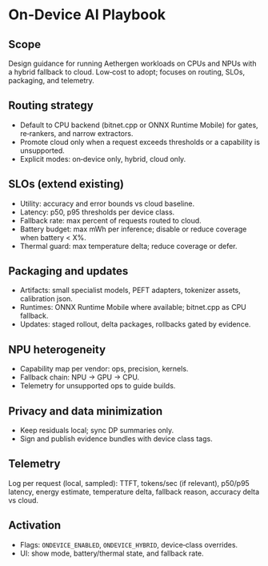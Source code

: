 On‑Device AI Playbook
=====================

Scope
-----
Design guidance for running Aethergen workloads on CPUs and NPUs with a hybrid fallback to cloud. Low‑cost to adopt; focuses on routing, SLOs, packaging, and telemetry.

Routing strategy
----------------
- Default to CPU backend (bitnet.cpp or ONNX Runtime Mobile) for gates, re‑rankers, and narrow extractors.
- Promote cloud only when a request exceeds thresholds or a capability is unsupported.
- Explicit modes: on‑device only, hybrid, cloud only.

SLOs (extend existing)
----------------------
- Utility: accuracy and error bounds vs cloud baseline.
- Latency: p50, p95 thresholds per device class.
- Fallback rate: max percent of requests routed to cloud.
- Battery budget: max mWh per inference; disable or reduce coverage when battery < X%.
- Thermal guard: max temperature delta; reduce coverage or defer.

Packaging and updates
---------------------
- Artifacts: small specialist models, PEFT adapters, tokenizer assets, calibration json.
- Runtimes: ONNX Runtime Mobile where available; bitnet.cpp as CPU fallback.
- Updates: staged rollout, delta packages, rollbacks gated by evidence.

NPU heterogeneity
-----------------
- Capability map per vendor: ops, precision, kernels.
- Fallback chain: NPU → GPU → CPU.
- Telemetry for unsupported ops to guide builds.

Privacy and data minimization
-----------------------------
- Keep residuals local; sync DP summaries only.
- Sign and publish evidence bundles with device class tags.

Telemetry
---------
Log per request (local, sampled): TTFT, tokens/sec (if relevant), p50/p95 latency, energy estimate, temperature delta, fallback reason, accuracy delta vs cloud.

Activation
----------
- Flags: `ONDEVICE_ENABLED`, `ONDEVICE_HYBRID`, device‑class overrides.
- UI: show mode, battery/thermal state, and fallback rate.



